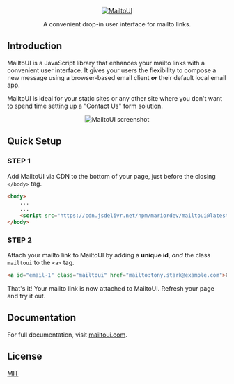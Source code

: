 <p align="center">
    <a href="https://mailtoui.com">
       <img src="https://mariordev.github.io/mailtoui/assets/img/unfurl.jpg" alt="MailtoUI">
    </a>
</p>

<p align="center">A convenient drop-in user interface for mailto links.</p>

## Introduction

MailtoUI is a JavaScript library that enhances your mailto links with a convenient user interface. It gives your users the flexibility to compose a new message using a browser-based email client <strong><i>or</i></strong> their default local email app.

MailtoUI is ideal for your static sites or any other site where you don't want to spend time setting up a "Contact Us" form solution.

<p align="center"><img src="https://mariordev.github.io/mailtoui/assets/img/mailtoui-md.png" alt="MailtoUI screenshot"></p>

## Quick Setup

### STEP 1

Add MailtoUI via CDN to the bottom of your page, just before the closing `</body>` tag.

```html
<body>
    ...
    ...
    <script src="https://cdn.jsdelivr.net/npm/mariordev/mailtoui@latest/dist/mailtoui-min.js"></script>
</body>
```

### STEP 2

Attach your mailto link to MailtoUI by adding a **unique id**, *and* the class `mailtoui` to the `<a>` tag.

```html
<a id="email-1" class="mailtoui" href="mailto:tony.stark@example.com">Contact Tony</a>
```

That's it! Your mailto link is now attached to MailtoUI. Refresh your page and try it out.


## Documentation

For full documentation, visit [mailtoui.com](https://mailtoui.com).

## License

[MIT](https://github.com/mariordev/mailtoui/blob/master/LICENSE)
